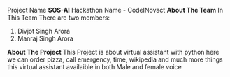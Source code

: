 Project Name **SOS-AI**
Hackathon Name - CodeINovact
**About The Team**
In This Team There are two members:
1. Divjot Singh Arora
2. Manraj Singh Arora

**About The Project**
This Project is about virtual assistant with python here we can order pizza, call emergency, time, wikipedia and much more things
this virtual assistant availaible in both Male and female voice
